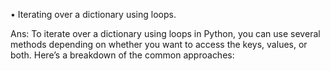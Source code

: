 • Iterating over a dictionary using loops.

Ans:
To iterate over a dictionary using loops in Python, you can use several methods depending 
on whether you want to access the keys, values, or both. Here’s a breakdown of the common approaches:
